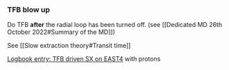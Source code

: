 ### TFB blow up

Do TFB **after** the radial loop has been turned off. (see [[Dedicated MD 26th October 2022#Summary of the MD]])

See [[Slow extraction theory#Transit time]]

[Logbook entry: TFB driven SX on EAST4](https://logbook.cern.ch/elogbook-server/GET/showEventInLogbook/3605176) with protons

